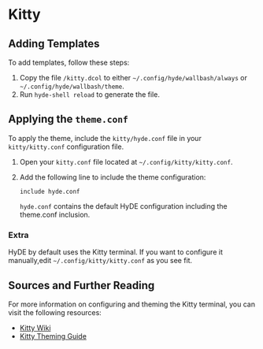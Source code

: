 # Kitty

## Adding Templates

To add templates, follow these steps:

1. Copy the file `/kitty.dcol` to either `~/.config/hyde/wallbash/always` or `~/.config/hyde/wallbash/theme`.
2. Run `hyde-shell reload` to generate the file.

## Applying the `theme.conf`

To apply the theme, include the `kitty/hyde.conf` file in your `kitty/kitty.conf` configuration file.

1. Open your `kitty.conf` file located at `~/.config/kitty/kitty.conf`.
2. Add the following line to include the theme configuration:

   ```plaintext
   include hyde.conf
   ```

   `hyde.conf` contains the default HyDE configuration including the theme.conf inclusion.

### Extra

HyDE by default uses the Kitty terminal. If you want to configure it manually,edit `~/.config/kitty/kitty.conf` as you see fit.

## Sources and Further Reading

For more information on configuring and theming the Kitty terminal, you can visit the following resources:

- [Kitty Wiki](https://sw.kovidgoyal.net/kitty/)
- [Kitty Theming Guide](https://sw.kovidgoyal.net/kitty/conf/#theming)
